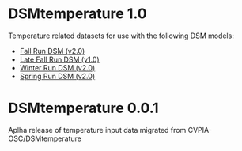 # DSMtemperature 1.0

Temperature related datasets for use with the following DSM models:

* [Fall Run DSM (v2.0)](https://github.com/CVPIA-OSC/fallRunDSM/releases/tag/v2.0)
* [Late Fall Run DSM (v1.0)](https://github.com/CVPIA-OSC/fallRunDSM/releases/tag/v1.0)
* [Winter Run DSM (v2.0)](https://github.com/CVPIA-OSC/winterRunDSM/releases/tag/v2.0)
* [Spring Run DSM (v2.0)](https://github.com/CVPIA-OSC/springRunDSM/releases/tag/v2.0)

# DSMtemperature 0.0.1

Aplha release of temperature input data migrated from CVPIA-OSC/DSMtemperature
